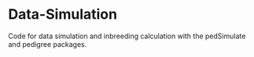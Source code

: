 # Data-Simulation
Code for data simulation and inbreeding calculation with the pedSimulate and pedigree packages.
